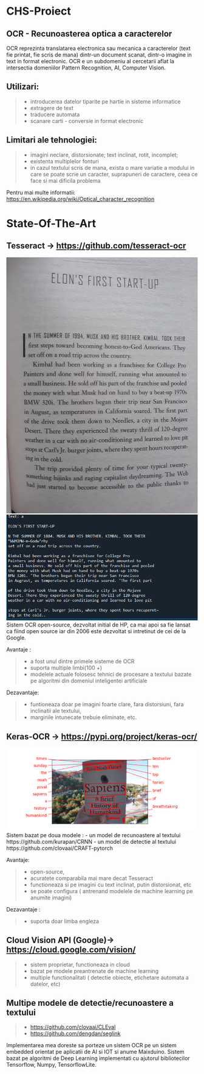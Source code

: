 # CHS-Proiect

## OCR - Recunoasterea optica a caracterelor

OCR reprezinta translatarea electronica sau mecanica a caracterelor (text fie printat, fie scris de mana)
dintr-un document scanat, dintr-o imagine in text in format electronic. OCR e un subdomeniu al cercetarii aflat la intersectia domeniilor Pattern Recognition,
AI, Computer Vision.

## Utilizari: 
> * introducerea datelor tiparite pe hartie in sisteme informatice
> * extragere de text
> * traducere automata
> * scanare carti - conversie in format electronic


## Limitari ale tehnologiei:
> * imagini neclare, distorsionate; text inclinat, rotit, incomplet;
> * existenta multiplelor fonturi
> * in cazul textului scris de mana, exista o mare variatie a modului 
	in care se poate scrie un caracter, suprapuneri de caractere, 
	ceea ce face si mai dificila problema

Pentru mai multe informatii: https://en.wikipedia.org/wiki/Optical_character_recognition

# State-Of-The-Art

## Tesseract -> https://github.com/tesseract-ocr
 
<div class = "image" float="left"><img src = imgs/text.jpg alt="text image" /></div>
<div class = "image" float="right"><img src = imgs/tess_text.png alt="text processed with tesseract" /></div>
 Sistem OCR open-source, dezvoltat initial de HP, ca mai apoi sa fie lansat
 ca fiind open source iar din 2006 este  dezvoltat si intretinut de cei de la Google.

Avantaje :
> * a fost unul dintre primele sisteme de OCR
> * suporta multiple limbi(100 +)
> * modelele actuale folosesc tehnici de procesare a textului bazate pe algoritmi din domeniul inteligentei artificiale

Dezavantaje: 
> * funtioneaza doar pe imagini foarte clare, fara distorsiuni,  fara inclinatii ale textului, 
> *	marginile intunecate trebuie eliminate, etc.

## Keras-OCR -> https://pypi.org/project/keras-ocr/
<div align="center">
<img src = imgs/kerasocr.png alt="keras ocr" />
</div>
Sistem bazat pe doua modele :
- un model de recunoastere al textului  https://github.com/kurapan/CRNN
- un model de detectie al textului https://github.com/clovaai/CRAFT-pytorch

Avantaje: 
> * open-source,
> *  acuratete comparabila mai mare decat Tesseract
> *	 functioneaza si pe imagini cu text inclinat, putin distorsionat, etc
> *   se poate configura ( antrenand modelele de machine learning pe anumite imagini)

Dezavantaje :  
> * suporta doar limba engleza


## Cloud Vision API (Google)->  https://cloud.google.com/vision/
> * sistem proprietar, functioneaza in cloud
> * bazat pe modele preantrenate de machine learning
> * multiple functionalitati ( detectie obiecte, etichetare automata a datelor, etc)

## Multipe modele de detectie/recunoastere a textului
> * https://github.com/clovaai/CLEval
> * https://github.com/dengdan/seglink


Implementarea mea doreste sa porteze un sistem OCR pe un sistem embedded orientat pe aplicatii de AI si IOT si anume Maixduino.
Sistem bazat pe algoritmi de Deep Learning implementati cu ajutorul bibliotecilor Tensorflow,  Numpy, TensorflowLite.


